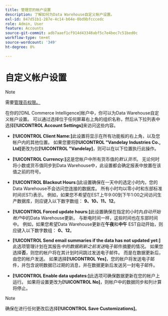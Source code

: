 ```yaml
---
title: 管理您的帐户设置
description: 了解如何为Data Warehouse自定义帐户设置。
exl-id: 847d51b1-287e-4c14-b64e-0bd9bfcccedc
role: Admin, User
feature: Accounts
source-git-commit: adb7aaef1cf914d43348abf5c7e4bec7c51bed0c
workflow-type: tm+mt
source-wordcount: '349'
ht-degree: 0%

---
```


# 自定义帐户设置

>[!NOTE]
>
>需要[管理员权限。](../../administrator/user-management/user-management.md)

在你的[!DNL Commerce Intelligence]帐户中，你可以为Data Warehouse自定义帐户设置。 可以通过选择位于任何屏幕右上角的组织名称，然后从下拉列表中选择&#x200B;**[!UICONTROL Account Settings]**&#x200B;来访问这些内容。

* **[!UICONTROL Client Name:]**&#x200B;此设置将显示在所有功能板的右上角，以及您帐户内的其他位置。 如果您要将&#x200B;**[!UICONTROL "Vandelay Industries Co., Ltd]**&#x200B;更改为仅&#x200B;**[!UICONTROL "Vandelay]**，则可以在以下位置执行此操作。

* **[!UICONTROL Currency:]**&#x200B;这是您帐户中所有货币值的&#x200B;*默认货币*。 无论何时将小数或货币值同步到Data Warehouse中，此设置都会确定报表中放置在该值之前的符号。

* **[!UICONTROL Blackout Hours:]**&#x200B;此设置确保在一天中的选定小时内，您的Data Warehouse不会访问您连接的数据库。 所有小时均以零小时和东部标准时间(EST)表示。 例如，如果您不希望在EST上午9:00到下午1:00之间访问生产数据库，则应键入以下数字数组： **9、10、11、12**。

* **[!UICONTROL Forced update hours:]**&#x200B;此设置确保在指定的小时内&#x200B;*自动开始帐户*&#x200B;中的Data Warehouse更新。 与断电时间一样，这些时间也在东部时间中。 例如，如果您希望Data Warehouse更新在&#x200B;**午夜**&#x200B;和&#x200B;**中午** EST自动开始，则应键入以下数字数组： **0、12**。

* **[!UICONTROL Send email summaries if the data has not updated yet:]**&#x200B;此选项管理计划在其报告&#x200B;*中的数据刷新之前发送*&#x200B;电子邮件摘要的情况。 如果您选择&#x200B;**否**，则您的帐户将在其计划时间跳过发送电子邮件。 而是在数据更新后，由您的帐户发送。 如果选择&#x200B;**[!UICONTROL Yes]**，您的帐户将发送电子邮件，并包含说明数据已过期的消息，并在数据更新后发送另一封电子邮件。

* **[!UICONTROL Enable data updates:]**&#x200B;此选项可确保数据更新在您的帐户上运行。 如果将设置更改为&#x200B;**[!UICONTROL No]**，则帐户中的数据同步和列计算将停止。

>[!NOTE]
>
>确保在进行任何更改后选择&#x200B;**[!UICONTROL Save Customizations]**。
